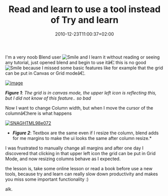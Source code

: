﻿---
title: "Read and learn to use a tool instead of Try and learn "
description: ""
date: 2010-12-23T11:00:37+02:00
draft: false
tags: [Experiences]
categories: [WPF]
---
I'm a very noob Blend user ![Smile](https://www.codewrecks.com/blog/wp-content/uploads/2010/12/wlEmoticon-smile1.png) and I learn it without reading or seeing any tutorial, just opened blend and begin to use itâ€¦ this is no good ![Smile](https://www.codewrecks.com/blog/wp-content/uploads/2010/12/wlEmoticon-smile1.png) because I missed some basic features like for example that the grid can be put in Canvas or Grid modeâ€¦.

[![image](https://www.codewrecks.com/blog/wp-content/uploads/2010/12/image_thumb1.png "image")](https://www.codewrecks.com/blog/wp-content/uploads/2010/12/image1.png)

 ***Figure 1***: *The grid is in canvas mode, the upper left icon is reflecting this, but I did not know of this feature.. so bad*

Now I want to change Column width, but when I move the cursor of the columnâ€¦here is what happens

[![SNAGHTML98e072](https://www.codewrecks.com/blog/wp-content/uploads/2010/12/SNAGHTML98e072_thumb.png "SNAGHTML98e072")](https://www.codewrecks.com/blog/wp-content/uploads/2010/12/SNAGHTML98e072.png)

* ***Figure 2***: Textbox are the same even if I resize the column, blend adds for me margins to make the ui looks the same after column resize.*

I was frustrated to manually change all margins and after one day I discovered that clicking in that upper left icon the grid can be put in Grid Mode, and now resizing columns behave as I expected.

the lesson is, take some online lesson or read a book before use a new tools, because try and learn can really slow down productivity and makes you miss some important functionality :)

alk.
